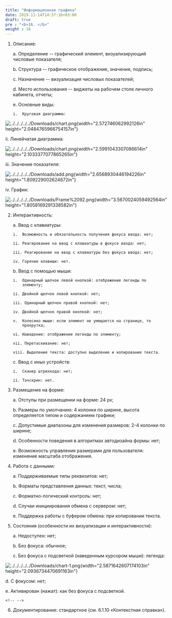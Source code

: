 ```yaml
---
title: "Информационная графика"
date: 2019-11-14T14:57:16+03:00
draft: true
pre : "<b>16. </b>"
weight : 16
---
```


1.  Описание:

    a.  Определение -- графический элемент, визуализирующий числовые
        показателя;

    b.  Структура -- графическое отображение, значение, подпись;

    c.  Назначение -- визуализация числовых показателей;

    d.  Место использования -- виджеты на рабочем столе личного
        кабинета, отчеты;

    e.  Основные виды:

        i.  Круговая диаграмма:

![../../../../../Downloads/chart.png](media/image121.png){width="2.572746062992126in"
height="2.0484765966754157in"}

ii. Линейчатая диаграмма:

![../../../../../Downloads/chart.png](media/image122.png){width="2.5991043307086614in"
height="2.1033377077865265in"}

iii. Значение показателя:

![../../../../../Downloads/add.png](media/image123.png){width="2.6568930446194226in"
height="1.809229002624672in"}

iv. График:

![../../../../../Downloads/Frame%2092.png](media/image124.png){width="3.5670024059492564in"
height="1.8058169291338582in"}

2.  Интерактивность:

    a.  Ввод с клавиатуры:

        i.  Возможность и обязательность получения фокуса ввода: нет;

        ii. Реагирование на ввод с клавиатуры в фокусе ввода: нет;

        iii. Реагирование на ввод с клавиатуры без фокуса ввода: нет;

        iv. Горячие клавиши: нет.

    b.  Ввод с помощью мыши:

        i.  Одинарный щелчок левой кнопкой: отображение легенды по
            элементу;

        ii. Двойной щелчок левой кнопкой: нет;

        iii. Одинарный щелчок правой кнопкой: нет;

        iv. Двойной щелчок правой кнопкой: нет;

        v.  Колесико мыши: если элемент не умещается на странице, то
            прокрутка;

        vi. Наведение: отображение легенды по элементу;

        vii. Перетаскивание: нет;

        viii. Выделение текста: доступно выделение и копирование текста.

    c.  Ввод с иных устройств:

        i.  Сканер штрихкода: нет;

        ii. Тачскрин: нет.

3.  Размещение на форме:

    a.  Отступы при размещении на форме: 24 px;

    b.  Размеры по умолчанию: 4 колонки по ширине, высота определяется
        типом и содержанием графики;

    c.  Допустимые диапазоны для изменения размеров: 2-4 колонки по
        ширине;

    d.  Особенности поведения в алгоритмах автодизайна формы: нет;

    e.  Возможность управления размерами для пользователя: изменение
        масштаба отображения.

4.  Работа с данными:

    a.  Поддерживаемые типы реквизитов: нет;

    b.  Форматы представления данных: текст, числа;

    c.  Форматно-логический контроль: нет;

    d.  Случаи инициирования обмена с сервером: нет;

    e.  Поддержка работы с буфером обмена: при копировании текста.

5.  Состояния (особенности их визуализации и интерактивности):

    a.  Недоступен: нет;

    b.  Без фокуса: обычное;

    c.  Без фокуса с подсветкой (наведенным курсором мыши): легенда:

![../../../../../Downloads/chart-1.png](media/image125.png){width="2.5871642607174103in"
height="2.0936734470691163in"}

d.  С фокусом: нет;

e.  Активирован (нажат): как без фокуса с подсветкой.

```{=html}
<!-- -->
```
6.  Документирование: стандартное (см. 6.1.10 «Контекстная справка»).